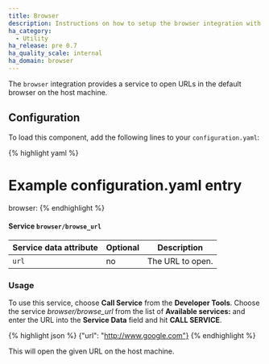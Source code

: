 ```yaml
---
title: Browser
description: Instructions on how to setup the browser integration with Open Peer Power.
ha_category:
  - Utility
ha_release: pre 0.7
ha_quality_scale: internal
ha_domain: browser
---
```


The `browser` integration provides a service to open URLs in the default browser on the host machine.

## Configuration

To load this component, add the following lines to your `configuration.yaml`:

{% highlight yaml %}
# Example configuration.yaml entry
browser:
{% endhighlight %}

#### Service `browser/browse_url`

| Service data attribute | Optional | Description |
| ---------------------- | -------- | ----------- |
| `url`                  |       no | The URL to open.


### Usage

To use this service, choose **Call Service** from the **Developer Tools**. Choose the service *browser/browse_url* from the list of **Available services:** and enter the URL into the **Service Data** field and hit **CALL SERVICE**.

{% highlight json %}
{"url": "http://www.google.com"}
{% endhighlight %}

This will open the given URL on the host machine.
